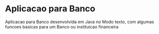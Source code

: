 # Aplicacao para Banco 
Aplicacao para Banco desenvolvida em Java no Modo texto, com algumas funcoes basicas para um Banco ou instituicao financeira
